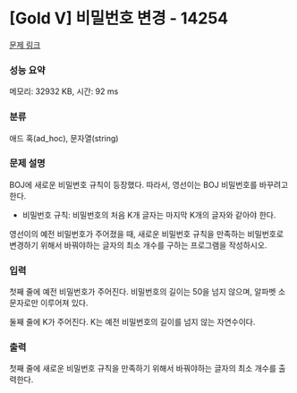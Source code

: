# [Gold V] 비밀번호 변경 - 14254 

[문제 링크](https://www.acmicpc.net/problem/14254) 

### 성능 요약

메모리: 32932 KB, 시간: 92 ms

### 분류

애드 혹(ad_hoc), 문자열(string)

### 문제 설명

<p>BOJ에 새로운 비밀번호 규칙이 등장했다. 따라서, 영선이는 BOJ 비밀번호를 바꾸려고 한다.</p>

<ul>
	<li>비밀번호 규칙: 비밀번호의 처음 K개 글자는 마지막 K개의 글자와 같아야 한다.</li>
</ul>

<p>영선이의 예전 비밀번호가 주어졌을 때, 새로운 비밀번호 규칙을 만족하는 비밀번호로 변경하기 위해서 바꿔야하는 글자의 최소 개수를 구하는 프로그램을 작성하시오.</p>

### 입력 

 <p>첫째 줄에 예전 비밀번호가 주어진다. 비밀번호의 길이는 50을 넘지 않으며, 알파벳 소문자로만 이루어져 있다.</p>

<p>둘째 줄에 K가 주어진다. K는 예전 비밀번호의 길이를 넘지 않는 자연수이다.</p>

### 출력 

 <p>첫째 줄에 새로운 비밀번호 규칙을 만족하기 위해서 바꿔야하는 글자의 최소 개수를 출력한다.</p>

